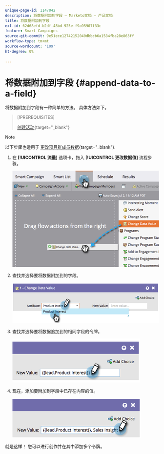 ```yaml
---
unique-page-id: 1147042
description: 将数据附加到字段 — Marketo文档 — 产品文档
title: 将数据附加到字段
exl-id: 62d68efd-b2df-48bd-925e-f9a95907f33c
feature: Smart Campaigns
source-git-commit: 9e51ece12742152040dbbcb6a1584fba28e863ff
workflow-type: tm+mt
source-wordcount: '109'
ht-degree: 0%

---
```


# 将数据附加到字段 {#append-data-to-a-field}

将数据附加到字段有一种简单的方法。 具体方法如下。

>[!PREREQUISITES]
>
>[创建活动](/help/marketo/product-docs/core-marketo-concepts/smart-campaigns/creating-a-smart-campaign/create-a-new-smart-campaign.md){target="_blank"}

>[!NOTE]
>
>以下步骤也适用于 [更改项目群成员数据](/help/marketo/product-docs/core-marketo-concepts/smart-campaigns/program-flow-actions/change-program-member-data.md){target="_blank"}.

1. 在 **[!UICONTROL 流量]** 选项卡，拖入 **[!UICONTROL 更改数据值]** 流程步骤。

   ![](assets/image2014-9-22-16-3a5-3a1.png)

1. 查找并选择要将数据附加到的字段。

   ![](assets/image2014-9-22-16-3a5-3a5.png)

1. 查找并选择要将数据追加到的相同字段的令牌。

   ![](assets/image2014-9-22-16-3a5-3a9.png)

1. 现在，添加要附加到字段中已存在内容的值。

   ![](assets/image2014-9-22-16-3a5-3a12.png)

就是这样！ 您可以进行创作并在其中添加多个令牌。
